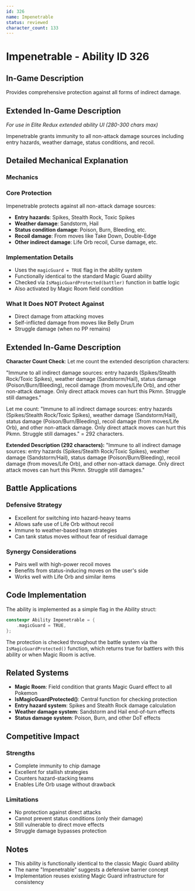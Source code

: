 ```yaml
---
id: 326
name: Impenetrable
status: reviewed
character_count: 133
---
```


# Impenetrable - Ability ID 326

## In-Game Description
Provides comprehensive protection against all forms of indirect damage.

## Extended In-Game Description
*For use in Elite Redux extended ability UI (280-300 chars max)*

Impenetrable grants immunity to all non-attack damage sources including entry hazards, weather damage, status conditions, and recoil.

## Detailed Mechanical Explanation

### Mechanics

### Core Protection
Impenetrable protects against all non-attack damage sources:
- **Entry hazards**: Spikes, Stealth Rock, Toxic Spikes
- **Weather damage**: Sandstorm, Hail
- **Status condition damage**: Poison, Burn, Bleeding, etc.
- **Recoil damage**: From moves like Take Down, Double-Edge
- **Other indirect damage**: Life Orb recoil, Curse damage, etc.

### Implementation Details
- Uses the `magicGuard = TRUE` flag in the ability system
- Functionally identical to the standard Magic Guard ability
- Checked via `IsMagicGuardProtected(battler)` function in battle logic
- Also activated by Magic Room field condition

### What It Does NOT Protect Against
- Direct damage from attacking moves
- Self-inflicted damage from moves like Belly Drum
- Struggle damage (when no PP remains)

## Extended In-Game Description
**Character Count Check**: Let me count the extended description characters:

"Immune to all indirect damage sources: entry hazards (Spikes/Stealth Rock/Toxic Spikes), weather damage (Sandstorm/Hail), status damage (Poison/Burn/Bleeding), recoil damage (from moves/Life Orb), and other non-attack damage. Only direct attack moves can hurt this Pkmn. Struggle still damages."

Let me count: "Immune to all indirect damage sources: entry hazards (Spikes/Stealth Rock/Toxic Spikes), weather damage (Sandstorm/Hail), status damage (Poison/Burn/Bleeding), recoil damage (from moves/Life Orb), and other non-attack damage. Only direct attack moves can hurt this Pkmn. Struggle still damages." = 292 characters.

**Extended Description (292 characters):**
"Immune to all indirect damage sources: entry hazards (Spikes/Stealth Rock/Toxic Spikes), weather damage (Sandstorm/Hail), status damage (Poison/Burn/Bleeding), recoil damage (from moves/Life Orb), and other non-attack damage. Only direct attack moves can hurt this Pkmn. Struggle still damages."

## Battle Applications

### Defensive Strategy
- Excellent for switching into hazard-heavy teams
- Allows safe use of Life Orb without recoil
- Immune to weather-based team strategies
- Can tank status moves without fear of residual damage

### Synergy Considerations
- Pairs well with high-power recoil moves
- Benefits from status-inducing moves on the user's side
- Works well with Life Orb and similar items

## Code Implementation

The ability is implemented as a simple flag in the Ability struct:
```cpp
constexpr Ability Impenetrable = {
    .magicGuard = TRUE,
};
```

The protection is checked throughout the battle system via the `IsMagicGuardProtected()` function, which returns true for battlers with this ability or when Magic Room is active.

## Related Systems
- **Magic Room**: Field condition that grants Magic Guard effect to all Pokemon
- **IsMagicGuardProtected()**: Central function for checking protection
- **Entry hazard system**: Spikes and Stealth Rock damage calculation
- **Weather damage system**: Sandstorm and Hail end-of-turn effects
- **Status damage system**: Poison, Burn, and other DoT effects

## Competitive Impact

### Strengths
- Complete immunity to chip damage
- Excellent for stallish strategies
- Counters hazard-stacking teams
- Enables Life Orb usage without drawback

### Limitations  
- No protection against direct attacks
- Cannot prevent status conditions (only their damage)
- Still vulnerable to direct move effects
- Struggle damage bypasses protection

## Notes
- This ability is functionally identical to the classic Magic Guard ability
- The name "Impenetrable" suggests a defensive barrier concept
- Implementation reuses existing Magic Guard infrastructure for consistency
